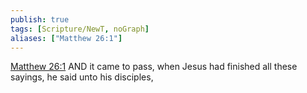 ```yaml
---
publish: true
tags: [Scripture/NewT, noGraph]
aliases: ["Matthew 26:1"]
---
```

[Matthew 26:1](https://churchofjesuschrist.org/study/scriptures/nt/matt/26?lang=eng&id=p1#p1) AND it came to pass, when Jesus had finished all these sayings, he said unto his disciples,
